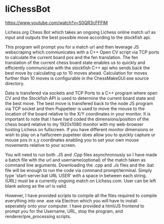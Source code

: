 # liChessBot 

https://www.youtube.com/watch?v=S0QR3cFFFlM

Lichess.org Chess Bot which takes an ongoing Lichess online match url as input and outputs the best possible move according to the stockfish api. 


This program will prompt you for a match url and then leverage JS webscraping which communicates with a C++ Open CV script via TCP ports to calculate the current board pos and the fen translation. The fen translation of the current chess board state enables us to quickly and efficiently communicate with the stockfish C++ api who sends back the best move by calculating up to 10 moves ahead. Calculation for moves further than 10 moves is configurable in the ChessMakeGUI.exe source directory. 

Data is transfered via sockets and TCP Ports to a C++ program where open CV and the Stockfish API is used to determine the current board state and the best move. The best move is transfered back to the node JS program via TCP socket and then Puppeteer is used to move the mouse to the location of the board relative to the X/Y coordinates in your monitor. It is important to note that I have hard coded the dimensions/position of the chess board relative to my 1920x1080 monitor with my web-browser hosting Lichess on fullscreen. If you have different monitor dimensions or wish to play on a halfscreen pupeteer does allow you to quickly capture ur mouse pos in x,y coordinates enabling you to set your own mouse movements relative to your screen. 


You will need to run both .JS and .Cpp files asynchronously so I have made a batch file with the url and username(optional) of the match taken as command line arguments. Downloading the .cpp and .Js files and the .bat file will be enough to run the code via command prompt/terminal. Simply type 'start-server.bat URL USER' with a space in between each string. (URL) must be a currently ongoing match on Lichess.com. User can be left blank aslong as the url is valid. 


However, I have provided scripts to compile all the files required to compile everything into one .exe via Electron which you will have to install seperately onto your computer. I have provided a html/JS frontend to prompt you for the Username, URL, stop the program, and renderer/pre_processing scripts. 

